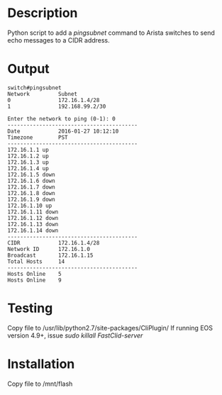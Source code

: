 # Description

Python script to add a *pingsubnet* command to Arista switches to send echo messages to a CIDR address.

# Output

```text
switch#pingsubnet
Network         Subnet
0               172.16.1.4/28
1               192.168.99.2/30

Enter the network to ping (0-1): 0
-----------------------------------------
Date            2016-01-27 10:12:10
Timezone        PST
-----------------------------------------
172.16.1.1 up
172.16.1.2 up
172.16.1.3 up
172.16.1.4 up
172.16.1.5 down
172.16.1.6 down
172.16.1.7 down
172.16.1.8 down
172.16.1.9 down
172.16.1.10 up
172.16.1.11 down
172.16.1.12 down
172.16.1.13 down
172.16.1.14 down
-----------------------------------------
CIDR            172.16.1.4/28
Network ID      172.16.1.0
Broadcast       172.16.1.15
Total Hosts     14
-----------------------------------------
Hosts Online    5
Hosts Online    9
```

# Testing

Copy file to /usr/lib/python2.7/site-packages/CliPlugin/
If running EOS version 4.9+, issue *sudo killall FastClid-server* 

# Installation

Copy file to /mnt/flash